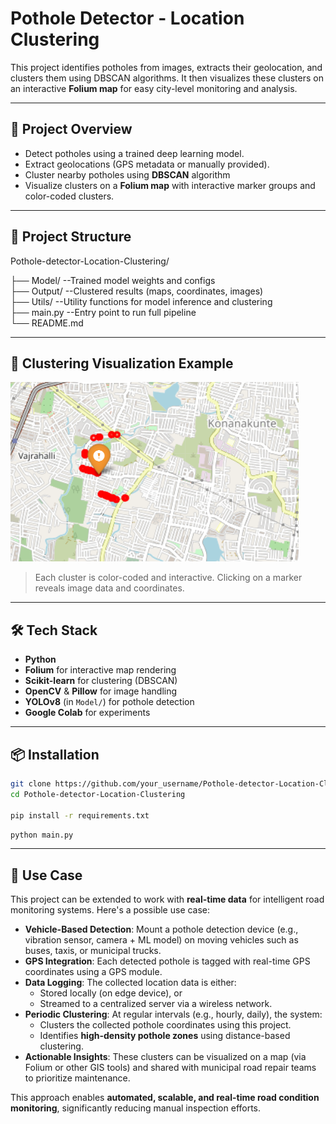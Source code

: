 # Pothole Detector - Location Clustering

This project identifies potholes from images, extracts their geolocation, and clusters them using DBSCAN algorithms. It then visualizes these clusters on an interactive **Folium map** for easy city-level monitoring and analysis.

---

## 🚀 Project Overview

- Detect potholes using a trained deep learning model.
- Extract geolocations (GPS metadata or manually provided).
- Cluster nearby potholes using **DBSCAN** algorithm
- Visualize clusters on a **Folium map** with interactive marker groups and color-coded clusters.

---

## 📁 Project Structure
Pothole-detector-Location-Clustering/

├── Model/     --Trained model weights and configs <br>
├── Output/    --Clustered results (maps, coordinates, images) <br>
├── Utils/     --Utility functions for model inference and clustering <br>
├── main.py    --Entry point to run full pipeline <br>
└── README.md 


---

## 🧠 Clustering Visualization Example

![Pothole map](https://github.com/pranavv11/Pothole-detector-Location-Clustering/blob/master/Output/pothole_map.png)

> Each cluster is color-coded and interactive. Clicking on a marker reveals image data and coordinates.

---

## 🛠️ Tech Stack

- **Python**
- **Folium** for interactive map rendering
- **Scikit-learn** for clustering (DBSCAN)
- **OpenCV** & **Pillow** for image handling
- **YOLOv8** (in `Model/`) for pothole detection
- **Google Colab** for experiments

---
## 📦 Installation

```bash
git clone https://github.com/your_username/Pothole-detector-Location-Clustering.git
cd Pothole-detector-Location-Clustering

pip install -r requirements.txt
```
```bash
python main.py
```

---

## 📌 Use Case

This project can be extended to work with **real-time data** for intelligent road monitoring systems. Here's a possible use case:

- **Vehicle-Based Detection**: Mount a pothole detection device (e.g., vibration sensor, camera + ML model) on moving vehicles such as buses, taxis, or municipal trucks.
- **GPS Integration**: Each detected pothole is tagged with real-time GPS coordinates using a GPS module.
- **Data Logging**: The collected location data is either:
  - Stored locally (on edge device), or
  - Streamed to a centralized server via a wireless network.
- **Periodic Clustering**: At regular intervals (e.g., hourly, daily), the system:
  - Clusters the collected pothole coordinates using this project.
  - Identifies **high-density pothole zones** using distance-based clustering.
- **Actionable Insights**: These clusters can be visualized on a map (via Folium or other GIS tools) and shared with municipal road repair teams to prioritize maintenance.

This approach enables **automated, scalable, and real-time road condition monitoring**, significantly reducing manual inspection efforts.
